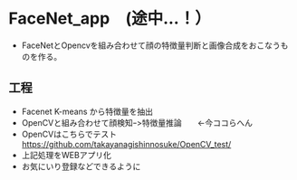 # FaceNet_app　(途中…！）
- FaceNetとOpencvを組み合わせて顔の特徴量判断と画像合成をおこなうものを作る。

## 工程
- Facenet K-means から特徴量を抽出
- OpenCVと組み合わせて顔検知ｰ>特徴量推論　　←今ココらへん
- OpenCVはこちらでテスト https://github.com/takayanagishinnosuke/OpenCV_test/
- 上記処理をWEBアプリ化
- お気にいり登録などできるように
